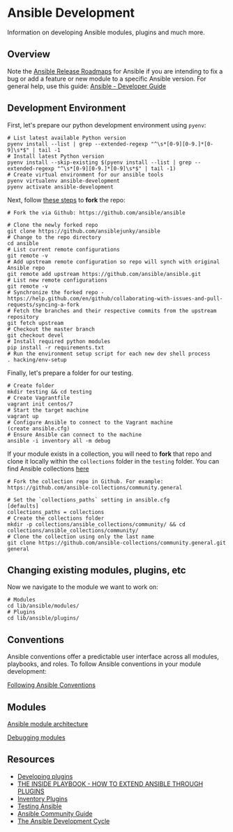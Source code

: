 # Ansible Development

Information on developing Ansible modules, plugins and much more.

## Overview

Note the [Ansible Release Roadmaps](https://docs.ansible.com/ansible/devel/roadmap/) for Ansible if you are intending to fix a bug or add a feature or new module to a specific Ansible version. For general help, use this guide: [Ansible - Developer Guide](https://docs.ansible.com/ansible/latest/dev_guide/index.html)

## Development Environment

First, let's prepare our python development environment using `pyenv`:

```shell
# List latest available Python version
pyenv install --list | grep --extended-regexp "^\s*[0-9][0-9.]*[0-9]\s*$" | tail -1
# Install latest Python version
pyenv install --skip-existing $(pyenv install --list | grep --extended-regexp "^\s*[0-9][0-9.]*[0-9]\s*$" | tail -1)
# Create virtual environment for our ansible tools
pyenv virtualenv ansible-development
pyenv activate ansible-development
```

Next, follow [these steps](https://jarv.is/notes/how-to-pull-request-fork-github/) to **fork** the repo:

```shell
# Fork the via Github: https://github.com/ansible/ansible

# Clone the newly forked repo
git clone https://github.com/ansiblejunky/ansible
# Change to the repo directory
cd ansible
# List current remote configurations
git remote -v
# Add upstream remote configuration so repo will synch with original Ansible repo
git remote add upstream https://github.com/ansible/ansible.git
# List new remote configurations
git remote -v
# Synchronize the forked repo - https://help.github.com/en/github/collaborating-with-issues-and-pull-requests/syncing-a-fork
# Fetch the branches and their respective commits from the upstream repository
git fetch upstream
# Checkout the master branch
git checkout devel
# Install required python modules
pip install -r requirements.txt
# Run the environment setup script for each new dev shell process
. hacking/env-setup
```

Finally, let's prepare a folder for our testing.

```shell
# Create folder
mkdir testing && cd testing
# Create Vagrantfile
vagrant init centos/7
# Start the target machine
vagrant up
# Configure Ansible to connect to the Vagrant machine
(create ansible.cfg)
# Ensure Ansible can connect to the machine
ansible -i inventory all -m debug
```

If your module exists in a collection, you will need to **fork** that repo and clone it locally within the `collections` folder in the `testing` folder. You can find Ansible collections [here](https://github.com/ansible-collections)

```shell
# Fork the collection repo in Github. For example: https://github.com/ansible-collections/community.general

# Set the `collections_paths` setting in ansible.cfg
[defaults]
collections_paths = collections
# Create the collections folder
mkdir -p collections/ansible_collections/community/ && cd collections/ansible_collections/community/
# Clone the collection using only the last name
git clone https://github.com/ansible-collections/community.general.git general

```

## Changing existing modules, plugins, etc

Now we navigate to the module we want to work on:

```shell
# Modules
cd lib/ansible/modules/
# Plugins
cd lib/ansible/plugins/
```

## Conventions

Ansible conventions offer a predictable user interface across all modules, playbooks, and roles. To follow Ansible conventions in your module development:

[Following Ansible Conventions](https://docs.ansible.com/ansible/devel/dev_guide/developing_modules_best_practices.html)

## Modules

[Ansible module architecture](https://docs.ansible.com/ansible/latest/dev_guide/developing_program_flow_modules.html)

[Debugging modules](https://docs.ansible.com/ansible/latest/dev_guide/debugging.html)

## Resources

- [Developing plugins](https://docs.ansible.com/ansible/latest/dev_guide/developing_plugins.html)
- [THE INSIDE PLAYBOOK - HOW TO EXTEND ANSIBLE THROUGH PLUGINS](https://www.ansible.com/blog/how-to-extend-ansible-through-plugins)
- [Inventory Plugins](https://docs.ansible.com/ansible/latest/dev_guide/developing_inventory.html)
- [Testing Ansible](https://docs.ansible.com/ansible/latest/dev_guide/testing.html)
- [Ansible Community Guide](https://docs.ansible.com/ansible/latest/community/index.html#contributing-code-features-or-bugfixes)
- [The Ansible Development Cycle](https://docs.ansible.com/ansible/latest/community/development_process.html)
